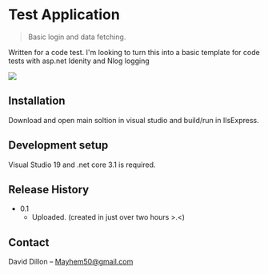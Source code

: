 # Test Application
> Basic login and data fetching.



Written for a code test. I'm looking to turn this into a basic template for code tests with asp.net Idenity and Nlog logging

![](header.png)

## Installation

Download and open main soltion in visual studio and build/run in IIsExpress.



## Development setup

Visual Studio 19 and .net core 3.1 is required.




## Release History

* 0.1
    * Uploaded. (created in just over two hours >.<)


## Contact

David Dillon – Mayhem50@gmail.com
